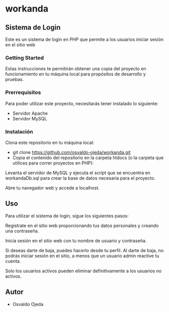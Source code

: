 # workanda

## Sistema de Login

Este es un sistema de login en PHP que permite a los usuarios iniciar sesión en el sitio web

### Getting Started

Estas instrucciones te permitirán obtener una copia del proyecto en funcionamiento en tu máquina local para propósitos de desarrollo y pruebas.

### Prerrequisitos

Para poder utilizar este proyecto, necesitarás tener instalado lo siguiente:

- Servidor Apache
- Servidor MySQL

### Instalación

Clona este repositorio en tu máquina local:

- git clone https://github.com/osvaldo-ojeda/workanda.git
- Copia el contenido del repositorio en la carpeta htdocs (o la carpeta que utilices para correr proyectos en PHP):

Levanta el servidor de MySQL y ejecuta el script que se encuentra en workandaDb.sql para crear la base de datos necesaria para el proyecto.

Abre tu navegador web y accede a localhost.

## Uso
Para utilizar el sistema de login, sigue los siguientes pasos:

Regístrate en el sitio web proporcionando tus datos personales y creando una contraseña.

Inicia sesión en el sitio web con tu nombre de usuario y contraseña.

Si deseas darte de baja, puedes hacerlo desde tu perfil. Al darte de baja, no podrás iniciar sesión en el sitio, a menos que un usuario admin reactive tu cuenta.

Solo los usuarios activos pueden eliminar definitivamente a los usuarios no activos.

## Autor
- Osvaldo Ojeda 

